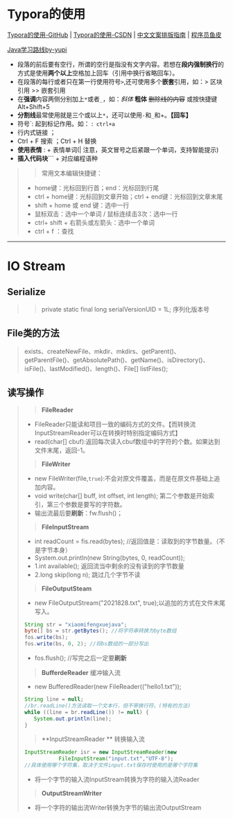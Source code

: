 #  Typora的使用

[Typora的使用-GitHub](https://github.com/younghz/Markdown)    |     [Typora的使用-CSDN](https://blog.csdn.net/weixin_39751195/article/details/109971095)    |     [中文文案排版指南](https://github.com/sparanoid/chinese-copywriting-guidelines/blob/master/README.zh-CN.md)    |    [程序员鱼皮](https://www.code-nav.cn/resources)  

 [Java学习路线by-yupi](https://doc.code-nav.cn/roadmap/java)

- 段落的前后要有空行，所谓的空行是指没有文字内容。若想在**段内强制换行**的方式是使用**两个以上**空格加上回车（引用中换行省略回车）。
- 在段落的每行或者只在第一行使用符号`>`,还可使用多个**嵌套**引用，如：\> 区块引用 \>> 嵌套引用
- 在**强调**内容两侧分别加上`*`或者`_`，如：*斜体*   **粗体**  ~~删除线的内容~~ 或按快捷键Alt+Shift+5
- **分割线**最常使用就是三个或以上`*`，还可以使用`-`和`_`和+。**【回车】**
- 符号`: 起到标记作用。如： :`` ctrl+a``
- []() 行内式链接  ；
- Ctrl + F 搜索 ；Ctrl + H 替换
- **使用表情** : + 表情单词(| 注意，英文冒号之后紧跟一个单词，支持智能提示)
- **插入代码块**\``` + 对应编程语种

>>常用文本编辑快捷键：
>
>- home键：光标回到行首；end：光标回到行尾
>- ctrl + home键：光标回到文章开始；ctrl + end键：光标回到文章末尾
>- shift + home 或 end 键：选中一行
>- 鼠标双击：选中一个单词 / 鼠标连续击3次：选中一行
>- ctrl+ shift + 右箭头或左箭头：选中一个单词
>- ctrl + f ：查找

---

#  IO Stream

##  Serialize

>>private static final long serialVersionUID = 1L; 序列化版本号
>
>

## File类的方法

>  exists、createNewFile、mkdir、mkdirs、getParent()、getParentFile()、getAbsolutePath()、getName()、isDirectory()、isFile()、lastModified()、length()、File[] listFiles();
>
> 

## 读写操作

>>**FileReader**
>
>- FileReader只能读和项目一致的编码方式的文件。【而转换流InputStreamReader可以在转换时特别指定编码方式】
>- read(char[] cbuf):返回每次读入cbuf数组中的字符的个数。如果达到文件末尾，返回-1。
>
>>**FileWriter**
>
>- new FileWriter(file,``true``):不会对原文件覆盖，而是在原文件基础上追加内容。
>- void write(char[] buff, int offset, int length); 第二个参数是开始索引，第三个参数是要写的字符数。
>- 输出流最后要**刷新**：fw.flush()；
>
>>**FileInputStream**
>
>- int readCount = fis.read(bytes); //返回值是：读取到的字节数量。（不是字节本身）
>- System.out.println(new String(bytes, 0, readCount));
>- 1.int available(); 返回流当中剩余的没有读到的字节数量
>- 2.long skip(long n); 跳过几个字节不读
>
>>**FileOutputSteam**
>
>- new FileOutputStream("2021828.txt", true);以追加的方式在文件末尾写入。
>
>```java
>String str = "xiaomifengxuejava";
>byte[] bs = str.getBytes(); //将字符串转换为byte数组
>fos.write(bs);
>fos.write(bs, 0, 2); //将bs数组的一部分写出
>```
>
>- fos.flush(); //写完之后一定要**刷新**
>
>>**BufferdeReader**  缓冲输入流
>
>- new BufferedReader(new FileReader(("hello1.txt"));
>
>```java
>String line = null;
>//br.readLine()方法读取一个文本行，但不带换行符。(特有的方法)
>while ((line = br.readLine()) != null) {
>    System.out.println(line);
>}
>```
>
>>**InputStreamReader ** 转换输入流
>
>```java
>InputStreamReader isr = new InputStreamReader(new
>			 FileInputStream("input.txt","UTF-8");
>//具体使用哪个字符集，取决于文件input.txt保存时使用的是哪个字符集
>```
>
>- 将一个字节的输入流InputStream转换为字符的输入流Reader
>
>>**OutputStreamWriter**  
>
>- 将一个字符的输出流Writer转换为字节的输出流OutputStream

